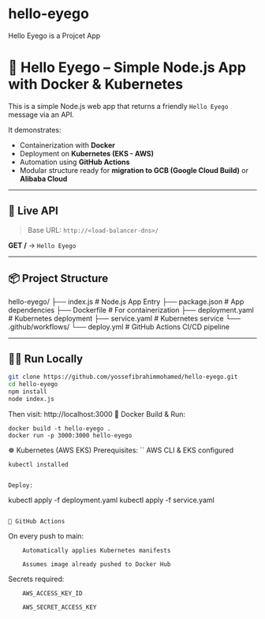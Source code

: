 # hello-eyego
Hello Eyego is a Projcet App

# 👋 Hello Eyego – Simple Node.js App with Docker & Kubernetes

This is a simple Node.js web app that returns a friendly `Hello Eyego` message via an API.

It demonstrates:

- Containerization with **Docker**
- Deployment on **Kubernetes (EKS - AWS)**
- Automation using **GitHub Actions**
- Modular structure ready for **migration to GCB (Google Cloud Build)** or **Alibaba Cloud**

---

## 🚀 Live API

> Base URL: `http://<load-balancer-dns>/`

**GET /** → `Hello Eyego`

---

## 📦 Project Structure

hello-eyego/
├── index.js # Node.js App Entry
├── package.json # App dependencies
├── Dockerfile # For containerization
├── deployment.yaml # Kubernetes deployment
├── service.yaml # Kubernetes service
└── .github/workflows/
└── deploy.yml # GitHub Actions CI/CD pipeline


---

## 🧑‍💻 Run Locally

```bash
git clone https://github.com/yossefibrahimmohamed/hello-eyego.git
cd hello-eyego
npm install
node index.js
```

Then visit: http://localhost:3000
🐳 Docker
Build & Run:

```
docker build -t hello-eyego .
docker run -p 3000:3000 hello-eyego
```

☸️ Kubernetes (AWS EKS)
Prerequisites:
``
    AWS CLI & EKS configured

    kubectl installed
```

Deploy:

```
kubectl apply -f deployment.yaml
kubectl apply -f service.yaml
```

🔁 GitHub Actions

```
On every push to main:

```
    Automatically applies Kubernetes manifests

    Assumes image already pushed to Docker Hub

```
Secrets required:

```
    AWS_ACCESS_KEY_ID

    AWS_SECRET_ACCESS_KEY

```
